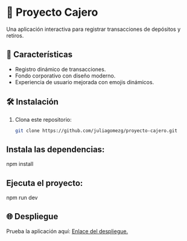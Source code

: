 # 🏦 Proyecto Cajero

Una aplicación interactiva para registrar transacciones de depósitos y retiros.

## 🚀 Características
- Registro dinámico de transacciones.
- Fondo corporativo con diseño moderno.
- Experiencia de usuario mejorada con emojis dinámicos.

## 🛠️ Instalación
1. Clona este repositorio:
   ```bash
   git clone https://github.com/juliagomezg/proyecto-cajero.git
## Instala las dependencias:
npm install
## Ejecuta el proyecto:
npm run dev

## 🌐 Despliegue
Prueba la aplicación aquí: [Enlace del despliegue.](https://proyecto-cajero-b44vhy7td-julias-projects-bc4e7bd5.vercel.app/)

